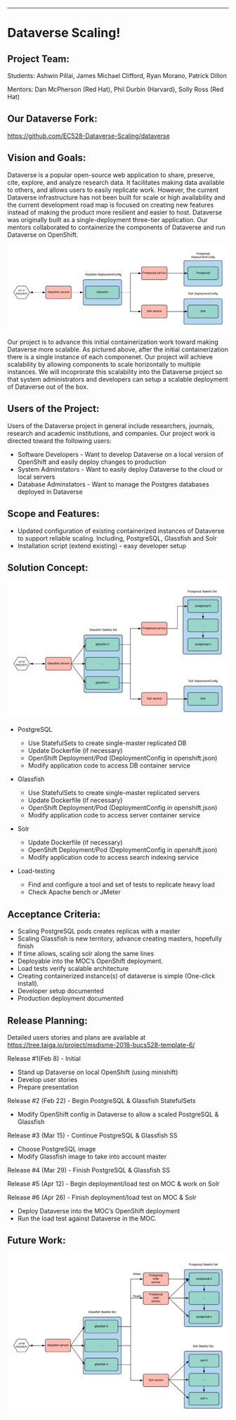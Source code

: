 ﻿** **

# Dataverse Scaling!

## Project Team: 

Students: Ashwin Pillai, James Michael Clifford, Ryan Morano, Patrick Dillon

Mentors: Dan McPherson (Red Hat), Phil Durbin (Harvard), Solly Ross (Red Hat)

## Our Dataverse Fork:
https://github.com/EC528-Dataverse-Scaling/dataverse

## Vision and Goals:

Dataverse is a popular open-source web application to share, preserve, cite, explore, and analyze research data. It facilitates making data available to others, and allows users to easily replicate work. However, the current Dataverse infrastructure has not been built for scale or high availability and the current development road map is focused on creating new features instead of making the product more resilient and easier to host. Dataverse was originally built as a single-deployment three-tier application. Our mentors collaborated to containerize the components of Dataverse and run Dataverse on OpenShift.

![The beginning state of the project](https://github.com/BU-NU-CLOUD-SP18/Dataverse-Scaling/blob/master/project_initial.png)

Our project is to advance this initial containerization work toward making Dataverse more scalable. As pictured above, after the initial containerization there is a single instance of each componenet. Our project will achieve scalability by allowing components to scale horizontally to multiple instances. We will incoprorate this scalability into the Dataverse project so that system administrators and developers can setup a scalable deployment of Dataverse out of the box.


## Users of the Project:

Users of the Dataverse project in general include researchers, journals, research and academic institutions, and companies. Our project work is directed toward the following users:

- Software Developers - Want to develop Dataverse on a local version of OpenShift and easily deploy changes to production
- System Adminstators - Want to easily deploy Dataverse to the cloud or local servers
- Database Adminstators - Want to manage the Postgres databases deployed in Dataverse


## Scope and Features:

 - Updated configuration of existing containerized instances of Dataverse to support reliable scaling.  Including, PostgreSQL, Glassfish and Solr
 - Installation script (extend existing) - easy developer setup

## Solution Concept:
![The final state of the project](https://github.com/BU-NU-CLOUD-SP18/Dataverse-Scaling/blob/master/project_final.png)

- PostgreSQL
  - Use StatefulSets to create single-master replicated DB
  - Update Dockerfile (if necessary)
  - OpenShift Deployment/Pod (DeploymentConfig in openshift.json)
  - Modify application code to access DB container service
  
- Glassfish
  - Use StatefulSets to create single-master replicated servers
  - Update Dockerfile (if necessary)
  - OpenShift Deployment/Pod (DeploymentConfig in openshift.json)
  - Modify application code to access server container service
- Solr
  - Update Dockerfile (if necessary)
  - OpenShift Deployment/Pod (DeploymentConfig in openshift.json)
  - Modify application code to access search indexing service
- Load-testing
  - Find and configure a tool and set of tests to replicate heavy load
  - Check Apache bench or JMeter

## Acceptance Criteria:
 - Scaling PostgreSQL pods creates replicas with a master
 - Scaling Glassfish is new territory, advance creating masters, hopefully finish
 - If time allows, scaling solr along the same lines
 - Deployable into the MOC’s OpenShift deployment.
 - Load tests verify scalable architecture
 - Creating containerized instance(s) of dataverse is simple (One-click install).
 - Developer setup documented
 - Production deployment documented

## Release Planning:

Detailed users stories and plans are available at https://tree.taiga.io/project/msdisme-2018-bucs528-template-6/ 

Release #1(Feb 8) - Initial
 - Stand up Dataverse on local OpenShift (using minishift)
 - Develop user stories
 - Prepare presentation

Release #2 (Feb 22) - Begin PostgreSQL & Glassfish StatefulSets
 - Modify OpenShift config in Dataverse to allow a scaled PostgreSQL & Glassfish

Release #3 (Mar 15) - Continue PostgreSQL & Glassfish SS
 - Choose PostgreSQL image
 - Modify Glassfish image to take into account master

Release #4 (Mar 29) - Finish PostgreSQL & Glassfish SS


Release #5 (Apr 12) - Begin deployment/load test on MOC & work on Solr


Release #6 (Apr 26) - Finish deployment/load test on MOC & Solr
 - Deploy Dataverse into the MOC’s OpenShift deployment
 - Run the load test against Dataverse in the MOC.

## Future Work:
![Future work](https://github.com/BU-NU-CLOUD-SP18/Dataverse-Scaling/blob/master/project_future.png)
